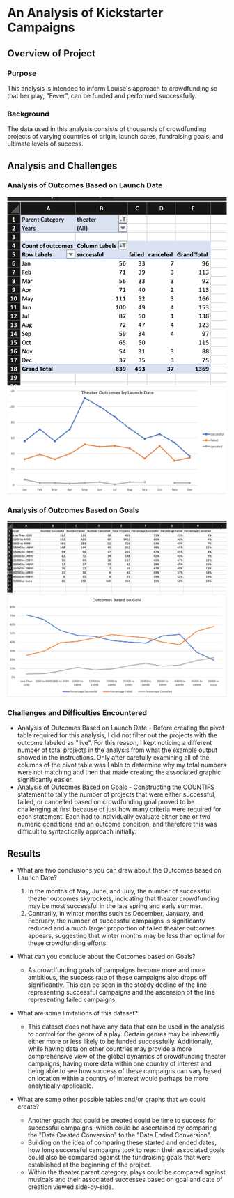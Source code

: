 # An Analysis of Kickstarter Campaigns 

## Overview of Project

### Purpose
This analysis is intended to inform Louise's approach to crowdfunding so that her play, "Fever", can be funded and performed successfully.

### Background
The data used in this analysis consists of thousands of crowdfunding projects of varying countries of origin, launch dates, fundraising goals, and ultimate levels of success.

## Analysis and Challenges

### Analysis of Outcomes Based on Launch Date
![Outcomes Based on Launch Date](https://github.com/vivek-gurumoorthy/kickstarter-analysis/blob/main/Screen%20Shot%202022-07-26%20at%201.00.49%20PM.png)
![Outcomes Based on Launch Date](https://github.com/vivek-gurumoorthy/kickstarter-analysis/blob/main/Resources/Theater_Outcomes_vs_Launch.png)


### Analysis of Outcomes Based on Goals
![Outcomes Based on Goals](https://github.com/vivek-gurumoorthy/kickstarter-analysis/blob/main/Screen%20Shot%202022-07-26%20at%201.01.14%20PM.png)
![Outcomes Based on Goals](https://github.com/vivek-gurumoorthy/kickstarter-analysis/blob/main/Resources/Outcomes_vs_Goals.png)

### Challenges and Difficulties Encountered
- Analysis of Outcomes Based on Launch Date - Before creating the pivot table required for this analysis, I did not filter out the projects with the outcome labeled as "live". For this reason, I kept noticing a different number of total projects in the analysis from what the example output showed in the instructions. Only after carefully examining all of the columns of the pivot table was I able to determine why my total numbers were not matching and then that made creating the associated graphic significantly easier.
- Analysis of Outcomes Based on Goals - Constructing the COUNTIFS statement to tally the number of projects that were either successful, failed, or cancelled based on crowdfunding goal proved to be challenging at first because of just how many criteria were required for each statement. Each had to individually evaluate either one or two numeric conditions and an outcome condition, and therefore this was difficult to syntactically approach initially. 

## Results

- What are two conclusions you can draw about the Outcomes based on Launch Date?
   1) In the months of May, June, and July, the number of successful theater outcomes skyrockets, indicating that theater crowdfunding may be most    successful in the late spring and early summer. 
   2) Contrarily, in winter months such as December, January, and February, the number of successful campaigns is significanty reduced and a much larger proportion of failed theater outcomes appears, suggesting that winter months may be less than optimal for these crowdfunding efforts. 

- What can you conclude about the Outcomes based on Goals?
   - As crowdfunding goals of campaigns become more and more ambitious, the success rate of these campaigns also drops off significantly. This can be seen in the steady decline of the line representing successful campaigns and the ascension of the line representing failed campaigns.

- What are some limitations of this dataset?
  - This dataset does not have any data that can be used in the analysis to control for the genre of a play. Certain genres may be inherently either more or less likely to be funded successfully. Additionally, while having data on other countries may provide a more comprehensive view of the global dynamics of crowdfunding theater campaigns, having more data within one country of interest and being able to see how success of these campaigns can vary based on location within a country of interest would perhaps be more analytically applicable.  

- What are some other possible tables and/or graphs that we could create?
  - Another graph that could be created could be time to success for successful campaigns, which could be ascertained by comparing the "Date Created Conversion" to the "Date Ended Conversion".
  - Building on the idea of comparing these started and ended dates, how long successful campaigns took to reach their associated goals could also be compared against the fundraising goals that were established at the beginning of the project. 
  - Within the theater parent category, plays could be compared against musicals and their associated successes based on goal and date of creation viewed side-by-side.

